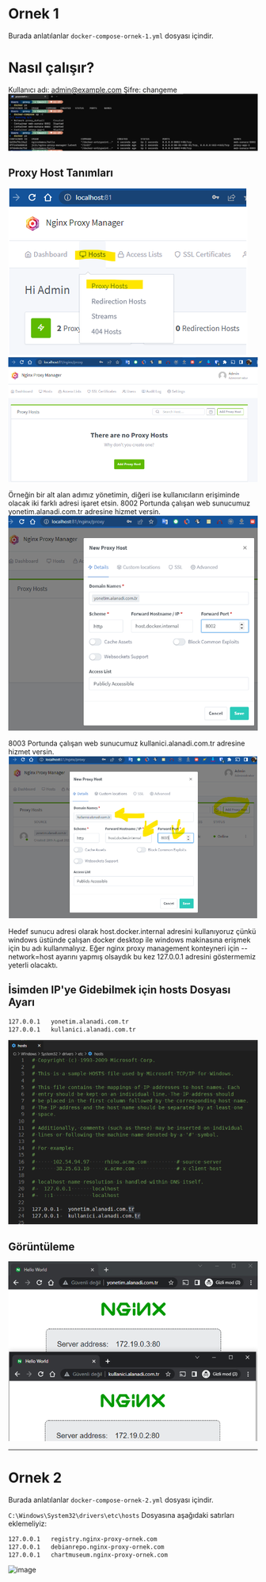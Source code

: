 # Ornek 1
Burada anlatılanlar `docker-compose-ornek-1.yml` dosyası içindir.

# Nasıl çalışır?
Kullanıcı adı: admin@example.com
Şifre: changeme
![](.vscode/readme-images/2022-08-28-11-28-34.png)


## Proxy Host Tanımları
![](.vscode/readme-images/2022-08-28-11-31-00.png)
![](.vscode/readme-images/2022-08-28-11-32-23.png)

Örneğin bir alt alan adımız yönetimin, diğeri ise kullanıcıların erişiminde olacak iki farklı adresi işaret etsin.
8002 Portunda çalışan web sunucumuz yonetim.alanadi.com.tr adresine hizmet versin.
![](.vscode/readme-images/2022-08-28-11-35-13.png)

8003 Portunda çalışan web sunucumuz kullanici.alanadi.com.tr adresine hizmet versin.
![](.vscode/readme-images/2022-08-28-11-36-58.png)

Hedef sunucu adresi olarak host.docker.internal adresini kullanıyoruz çünkü windows üstünde çalışan docker desktop ile windows makinasına erişmek için bu adı kullanmalıyız.
Eğer nginx proxy management konteyneri için --network=host ayarını yapmış olsaydık bu kez 127.0.0.1 adresini göstermemiz yeterli olacaktı.

## İsimden IP'ye Gidebilmek için hosts Dosyası Ayarı

```shell
127.0.0.1	yonetim.alanadi.com.tr
127.0.0.1	kullanici.alanadi.com.tr
```

![](.vscode/readme-images/2022-08-28-11-45-48.png)

## Görüntüleme

![](.vscode/readme-images/2022-08-28-11-48-17.png)

---

# Ornek 2
Burada anlatılanlar `docker-compose-ornek-2.yml` dosyası içindir.

`C:\Windows\System32\drivers\etc\hosts` Dosyasına aşağıdaki satırları eklemeliyiz:

```shell
127.0.0.1	registry.nginx-proxy-ornek.com
127.0.0.1	debianrepo.nginx-proxy-ornek.com
127.0.0.1	chartmuseum.nginx-proxy-ornek.com
```

![image](https://user-images.githubusercontent.com/261946/187072079-0fd8ac6e-443d-4935-852d-b97f25fc3326.png)

